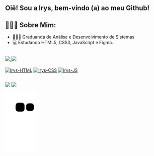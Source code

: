 ## Oiê! Sou a Irys, bem-vindo (a) ao meu Github!


## 👩🏼‍💻 Sobre Mim: 
- 👩🏼‍🎓 Graduanda de Análise e Desenvolvimento de Sistemas
- 💻 Estudando HTML5, CSS3, JavaScript e Figma.

##

<div>
	<a href="https://github.com/ImIrys">
	<img  width="45%" heigth="180em" src="https://github-readme-stats.vercel.app/api?username=ImIrys&show_icons=true&theme=tokyonight&include_all_commits=true&count_private=true"/>
	<img  width="45%" heigth="180em" src="https://github-readme-stats.vercel.app/api/top-langs/?username=ImIrys&layout=compact&langs_count=16&theme=tokyonight"/>
</div>

<div style="display: inline_block"><br>
	<img align="center" alt="Irys-HTML" height="30" widht="40" src="https://cdn.jsdelivr.net/gh/devicons/devicon/icons/html5/html5-plain.svg"/>
	<img align="center" alt="Irys-CSS" height="30" widht="40" src="https://cdn.jsdelivr.net/gh/devicons/devicon/icons/css3/css3-plain.svg"/>
	<img align="center" alt="Irys-JS" height="30" widht="40" src="https://cdn.jsdelivr.net/gh/devicons/devicon/icons/javascript/javascript-plain.svg" />          
</div>

##

<div>
	<a href="https://www.linkedin.com/in/souirysalbuquerque/" target="_blank"><img src="https://img.shields.io/badge/LinkedIn-0077B5?style=for-the-badge&logo=linkedin&logoColor=white" target="_blank"></a>
	<a href="mailto:irys.lda@gmail.com"><img src="https://img.shields.io/badge/Gmail-D14836?style=for-the-badge&logo=gmail&logoColor=white" target="_blank"></a>
</div>

![Snake animation](https://github.com/ImIrys/ImIrys/blob/output/github-contribution-grid-snake.svg)
